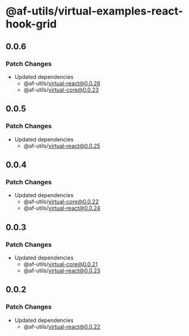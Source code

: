 # @af-utils/virtual-examples-react-hook-grid

## 0.0.6

### Patch Changes

-   Updated dependencies
    -   @af-utils/virtual-react@0.0.26
    -   @af-utils/virtual-core@0.0.23

## 0.0.5

### Patch Changes

-   Updated dependencies
    -   @af-utils/virtual-react@0.0.25

## 0.0.4

### Patch Changes

-   Updated dependencies
    -   @af-utils/virtual-core@0.0.22
    -   @af-utils/virtual-react@0.0.24

## 0.0.3

### Patch Changes

-   Updated dependencies
    -   @af-utils/virtual-core@0.0.21
    -   @af-utils/virtual-react@0.0.23

## 0.0.2

### Patch Changes

-   Updated dependencies
    -   @af-utils/virtual-react@0.0.22
